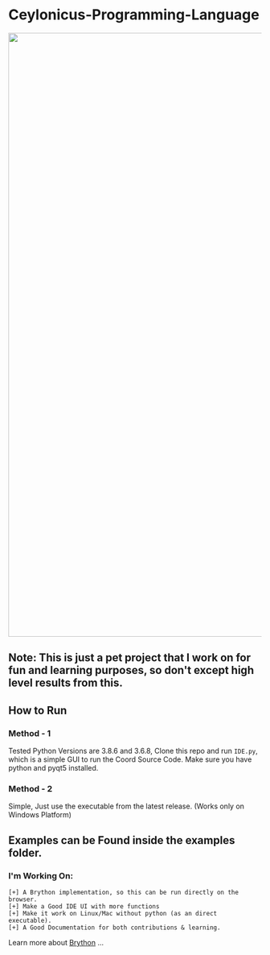 # Ceylonicus-Programming-Language
<p align="center">
    <img width="1200px" src="https://github.com/RezSat/Ceylonicus/blob/gh-pages/assets/images/logo-1200x268.png"><br/>
  </a>
</p>

## Note: This is just a pet project that I work on for fun and learning purposes, so don't except high level results from this.

## How to Run

### Method - 1
Tested Python Versions are 3.8.6 and 3.6.8,
Clone this repo and run `IDE.py`, which is a simple GUI to run the Coord Source Code. Make sure you have python and pyqt5 installed.

### Method - 2
Simple, Just use the executable from the latest release. (Works only on Windows Platform)

## Examples can be Found inside the examples folder.

### I'm Working On:
```
[+] A Brython implementation, so this can be run directly on the browser.
[+] Make a Good IDE UI with more functions
[+] Make it work on Linux/Mac without python (as an direct executable).
[+] A Good Documentation for both contributions & learning.
```

Learn more about [Brython](https://brython.info/) ...
